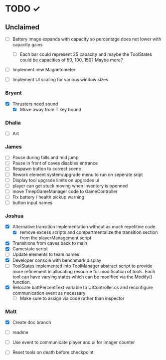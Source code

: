 # TODO ✓

## Unclaimed
- [ ] Battery image expands with capacity so percentage does not lower with capacity gains
  - [ ] Each bar could represent 25 capacity and maybe the ToolStates could be capacities of 50, 100, 150?  Maybe more?
- [ ] Implement new Magnetometer
- [ ] Implement UI scaling for various window sizes


### Bryant

- [x] Thrusters need sound
  - [x] Move away from T key bound

### Dhalia

- [ ] Art

### James

- [ ] Pause during falls and mid jump
- [ ] Pause in front of caves disables entrance
- [ ] Respawn button to correct scene
- [ ] Rework element system/upgrade menu to run on seperate sript
- [ ] Display tool upgrade limits on upgrades ui
- [ ] player can get stuck moving when inventory is openned
- [ ] move TmepGameManager code to GameController
- [ ] Fix battery / health pickup warning
- [ ] button input names

### Joshua

- [x] Alternative transition implementation without as much repetitive code.
  - [x] remove excess scripts and compartmentalize the transition section from the playerManagement script
- [x] Transitions from caves back to main
- [x] Gamestate script
- [ ] Update elements to team names
- [x] Developer console with benchmark display
- [ ] ToolStates implemented into ToolManager abstract script to provide more refinement in allocating resource for modification of tools.  Each tool can have varying states which can be modified via the Modify() function.
- [x] Relocate battPercentText variable to UIController.cs and reconfigure communication event as necessary
  - [ ] Make sure to assign via code rather than inspector

### Matt
- [x] Create doc branch
- [ ] readme
- [ ] Use event to communicate player and ui for imager counter
- [ ] Reset tools on death before checkpoint

